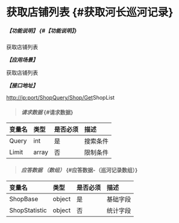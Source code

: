 # 获取店铺列表 {#获取河长巡河记录}

##### _【功能说明】_ {#【功能说明】}

获取店铺列表

_**【应用场景】**_

获取店铺列表

_**【接口地址】**_

[http://ip:port/ShopQuery/Shop/Get](http://ip:port/HMQuery/PatrolRiver/GetPatrolRivers)ShopList

> #### _请求数据_ {#请求数据}

| 变量名 | 类型 | 是否必须 | 描述 |
| :--- | :--- | :--- | :--- |
| Query | int | 是 | 搜索条件 |
| Limit | array | 否 | 限制条件 |

> #### _应答数据 （数组）_ {#应答数据-（巡河记录数组）}

| 变量名 | 类型 | 是否必须 | 描述 |
| :--- | :--- | :--- | :--- |
| ShopBase | object | 是 | 基础字段 |
| ShopStatistic | object | 否 | 统计字段 |



